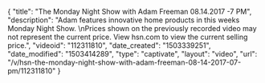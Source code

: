 {
    "title": "The Monday Night Show with Adam Freeman 08.14.2017 -7 PM",
    "description": "Adam features innovative home products in this weeks Monday Night Show. \nPrices shown on the previously recorded video may not represent the current price. View hsn.com to view the current selling price.",
    "videoid": "112311810",
    "date_created": "1503339251",
    "date_modified": "1503414289",
    "type": "captivate",
    "layout": "video",
    "url": "\/v\/hsn-the-monday-night-show-with-adam-freeman-08-14-2017-07-pm\/112311810"
}